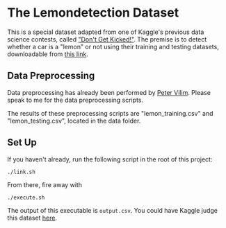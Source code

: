 # The Lemondetection Dataset

This is a special dataset adapted from one of Kaggle's previous data science
contests, called <a href=https://www.kaggle.com/c/DontGetKicked>
"Don't Get Kicked!"</a>. The premise is to detect whether a car is a "lemon" 
or not using their training and testing datasets, downloadable from <a 
href=https://www.kaggle.com/c/DontGetKicked/data>this link</a>.

## Data Preprocessing

Data preprocessing has already been performed by 
<a href=https://github.com/peterlvilim>Peter Vilim</a>. Please speak to 
me for the data preprocessing scripts.

The results of these preprocessing scripts are "lemon\_training.csv" and
"lemon\_testing.csv", located in the data folder.

## Set Up
If you haven't already, run the following script in the root of
this project:
```bash
./link.sh
```

From there, fire away with
```
./execute.sh
```

The output of this executable is `output.csv`. You could have Kaggle
judge this dataset <a href=https://www.kaggle.com/c/DontGetKicked/submissions/attach>here</a>.
